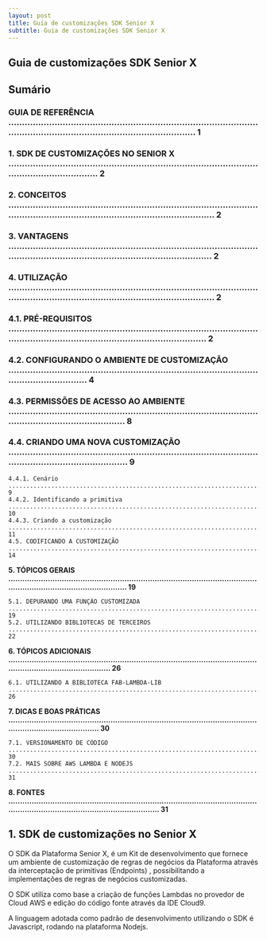 ```yaml
---
layout: post
title: Guia de customizações SDK Senior X
subtitle: Guia de customizações SDK Senior X
---
```


## Guia de customizações SDK Senior X

## Sumário

### GUIA DE REFERÊNCIA ................................................................................................................................................................. 1

### 1. SDK DE CUSTOMIZAÇÕES NO SENIOR X ............................................................................................................................. 2

### 2. CONCEITOS ........................................................................................................................................................................ 2

### 3. VANTAGENS ....................................................................................................................................................................... 2

### 4. UTILIZAÇÃO ........................................................................................................................................................................ 2

### 4.1. PRÉ-REQUISITOS ..................................................................................................................................................................... 2

### 4.2. CONFIGURANDO O AMBIENTE DE CUSTOMIZAÇÃO ......................................................................................................................... 4

### 4.3. PERMISSÕES DE ACESSO AO AMBIENTE ....................................................................................................................................... 8

### 4.4. CRIANDO UMA NOVA CUSTOMIZAÇÃO ........................................................................................................................................ 9

```
4.4.1. Cenário ...................................................................................................................................................................... 9
4.4.2. Identificando a primitiva ......................................................................................................................................... 10
4.4.3. Criando a customização .......................................................................................................................................... 11
4.5. CODIFICANDO A CUSTOMIZAÇÃO ............................................................................................................................................. 14
```
**5. TÓPICOS GERAIS .............................................................................................................................................................. 19**

```
5.1. DEPURANDO UMA FUNÇÃO CUSTOMIZADA ................................................................................................................................ 19
5.2. UTILIZANDO BIBLIOTECAS DE TERCEIROS .................................................................................................................................... 22
```
**6. TÓPICOS ADICIONAIS ....................................................................................................................................................... 26**

```
6.1. UTILIZANDO A BIBLIOTECA FAB-LAMBDA-LIB ......................................................................................................................... 26
```
**7. DICAS E BOAS PRÁTICAS .................................................................................................................................................. 30**

```
7.1. VERSIONAMENTO DE CÓDIGO ................................................................................................................................................. 30
7.2. MAIS SOBRE AWS LAMBDA E NODEJS ..................................................................................................................................... 31
```
**8. FONTES ............................................................................................................................................................................ 31**

## 1. SDK de customizações no Senior X

O SDK da Plataforma Senior X, é um Kit de desenvolvimento que fornece um ambiente de customização de regras de
negócios da Plataforma através da interceptação de primitivas (Endpoints) , possibilitando a implementações de regras
de negócios customizadas.

O SDK utiliza como base a criação de funções Lambdas no provedor de Cloud AWS e edição do código fonte através
da IDE Cloud9.

A linguagem adotada como padrão de desenvolvimento utilizando o SDK é Javascript, rodando na plataforma Nodejs.

